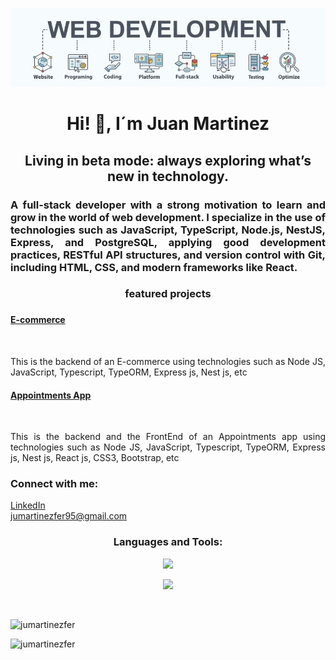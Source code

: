 <p align="center">
<img src="banner.jpg" alt="Banner" width="800"/>
</p>

<h1 align="center">Hi! 👋, I´m Juan Martinez</h1>

<h2 align="center">Living in beta mode: always exploring what’s new in technology.</h2>

<h3 align="justify">A full-stack developer with a strong motivation to learn and grow in the world of web development. I specialize in the use of technologies such as JavaScript, TypeScript, Node.js, NestJS, Express, and PostgreSQL, applying good development practices, RESTful API structures, and version control with Git, including HTML, CSS, and modern frameworks like React. </h3>

<h3 align="center">featured projects <h3/>

<h4><a href="https://github.com/jumartinezfer/E-commerce" target="_blank" rel="noreferrer">E-commerce</a></h4><br/>
<p align="justify">
   This is the backend of an E-commerce using technologies such as Node JS, JavaScript, Typescript, TypeORM, Express js, Nest js, etc
</p>

<h4><a href="https://github.com/jumartinezfer/appointmentsApp" target="_blank" rel="noreferrer">Appointments App</a></h4><br/>
<p align="justify">
   This is the backend and the FrontEnd of an Appointments app using technologies such as Node JS, JavaScript, Typescript, TypeORM, Express js, Nest js, React js, CSS3, Bootstrap, etc
</p>


<h3 align="left">Connect with me: </h3>
   <a href="www.linkedin.com/in/juan-antonio-martínez-fernández-486495367" target="_blank" rel="noreferrer">LinkedIn</a><br/>
   <a href="mailto:jumartinezfer95@gmail.com">jumartinezfer95@gmail.com</a>


<h3 align="center">Languages and Tools:</h3>
<p align="center">
    <img src="https://skillicons.dev/icons?i=git,css,discord,postgres,express,figma,firebase,github,html&perline=9" />
</p>

<p align="center">
    <img src="https://skillicons.dev/icons?i=js,linux,md,mongodb,mysql,nextjs,nodejs,postman,react,tailwind,ts,vscode&perline=12" />
</p>


<br/>
<p align="center">
  <img align="left" src="https://github-readme-stats.vercel.app/api/top-langs?username=jumartinezfer&show_icons=true&locale=en&layout=compact" alt="jumartinezfer" />
</p>

<br/>
<p align="left">
  <img src="https://komarev.com/ghpvc/?username=jumartinezfer&label=Profile%20views&color=0e75b6&style=flat" alt="jumartinezfer" />
</p>

